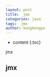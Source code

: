 ```yaml
---
layout: post
title:  jmx
categories: java
tags:  jmx
author: kongkongye
---
```


* content
{:toc}

jmx




## jmx
